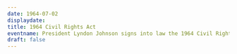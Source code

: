 ```yaml
---
date: 1964-07-02
displaydate: 
title: 1964 Civil Rights Act
eventname: President Lyndon Johnson signs into law the 1964 Civil Rights Act. The landmark legislation prohibited discrimination on the basis of race, color, religion, or national origin. However, northern legislators in Congress ensured that the legislation would not upend segregation in the North.
draft: false
---
```

